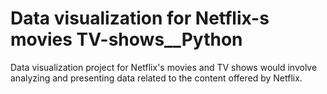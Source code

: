 # Data visualization for Netflix-s movies TV-shows__Python
Data visualization project for Netflix's movies and TV shows would involve analyzing and presenting data related to the content offered by Netflix.
